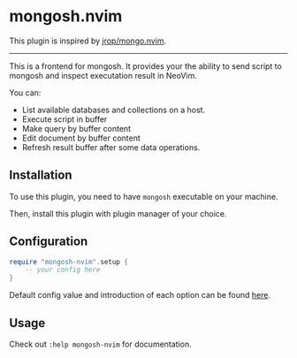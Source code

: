 # mongosh.nvim

This plugin is inspired by [jrop/mongo.nvim](https://github.com/jrop/mongo.nvim).

---

This is a frontend for mongosh. It provides your the ability to send script to
mongosh and inspect executation result in NeoVim.

You can:

- List available databases and collections on a host.
- Execute script in buffer
- Make query by buffer content
- Edit document by buffer content
- Refresh result buffer after some data operations.

## Installation

To use this plugin, you need to have `mongosh` executable on your machine.

Then, install this plugin with plugin manager of your choice.

## Configuration

```lua
require "mongosh-nvim".setup {
    -- your config here
}
```

Default config value and introduction of each option can be found [here](https://github.com/SirZenith/mongosh.nvim/blob/main/lua/mongosh-nvim/config.lua).

## Usage

Check out `:help mongosh-nvim` for documentation.
